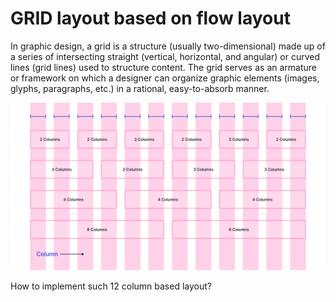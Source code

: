 # GRID layout based on flow layout

In graphic design, a grid is a structure (usually two-dimensional) made up of a series of intersecting straight (vertical, horizontal, and angular) or curved lines (grid lines) used to structure content. The grid serves as an armature or framework on which a designer can organize graphic elements (images, glyphs, paragraphs, etc.) in a rational, easy-to-absorb manner.

![grid_layout](./image/grid_layout.png)

How to implement such 12 column based layout?
